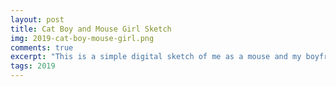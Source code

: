 ```yaml
---
layout: post
title: Cat Boy and Mouse Girl Sketch
img: 2019-cat-boy-mouse-girl.png
comments: true
excerpt: "This is a simple digital sketch of me as a mouse and my boyfriend as a cat. :3"
tags: 2019
---
```

